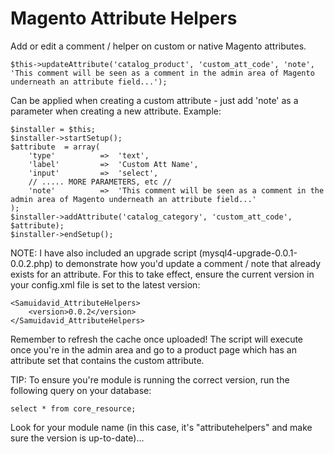# Magento Attribute Helpers

Add or edit a comment / helper on custom or native Magento attributes.

    $this->updateAttribute('catalog_product', 'custom_att_code', 'note', 'This comment will be seen as a comment in the admin area of Magento underneath an attribute field...');

Can be applied when creating a custom attribute - just add 'note' as a parameter when creating a new attribute. Example:

    $installer = $this;
    $installer->startSetup();
    $attribute  = array(
        'type'          =>  'text',
        'label'         =>  'Custom Att Name',
        'input'         =>  'select',
        // ..... MORE PARAMETERS, etc //
        'note'          =>  'This comment will be seen as a comment in the admin area of Magento underneath an attribute field...'
    );
    $installer->addAttribute('catalog_category', 'custom_att_code', $attribute);
    $installer->endSetup();

NOTE: I have also included an upgrade script (mysql4-upgrade-0.0.1-0.0.2.php) to demonstrate how you'd update a comment / note that already exists for an attribute. For this to take effect, ensure the current version in your config.xml file is set to the latest version:

    <Samuidavid_AttributeHelpers>
        <version>0.0.2</version>
    </Samuidavid_AttributeHelpers>

Remember to refresh the cache once uploaded! The script will execute once you're in the admin area and go to a product page which has an attribute set that contains the custom attribute.

TIP: To ensure you're module is running the correct version, run the following query on your database:

    select * from core_resource;

Look for your module name (in this case, it's "attributehelpers" and make sure the version is up-to-date)...
